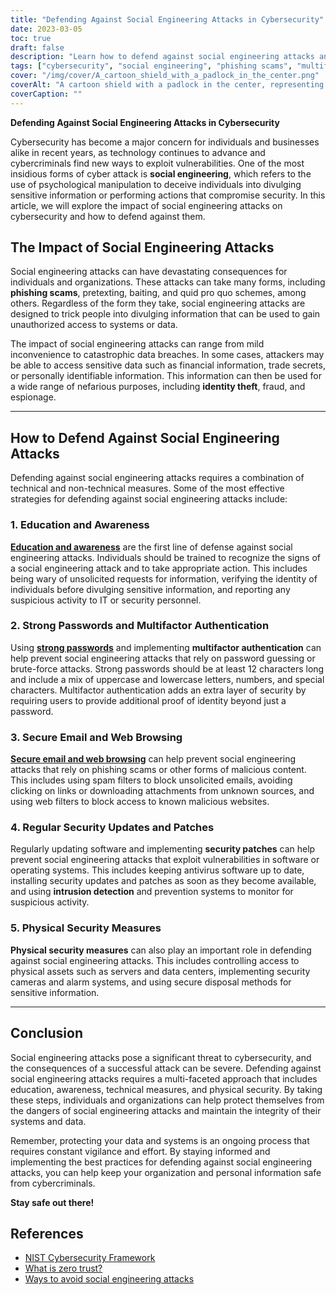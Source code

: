 ```yaml
---
title: "Defending Against Social Engineering Attacks in Cybersecurity"
date: 2023-03-05
toc: true
draft: false
description: "Learn how to defend against social engineering attacks and protect your data from cybercriminals in this informative article."
tags: ["cybersecurity", "social engineering", "phishing scams", "multifactor authentication", "security updates", "password security", "web security", "data breaches", "IT security", "identity theft", "fraud prevention", "espionage prevention", "technical security", "physical security", "information security", "cybercrime prevention", "intrusion detection", "security patches", "employee training", "data protection"]
cover: "/img/cover/A_cartoon_shield_with_a_padlock_in_the_center.png"
coverAlt: "A cartoon shield with a padlock in the center, representing the idea of defending against social engineering attacks in cybersecurity"
coverCaption: ""
---
```

**Defending Against Social Engineering Attacks in Cybersecurity**

Cybersecurity has become a major concern for individuals and businesses alike in recent years, as technology continues to advance and cybercriminals find new ways to exploit vulnerabilities. One of the most insidious forms of cyber attack is **social engineering**, which refers to the use of psychological manipulation to deceive individuals into divulging sensitive information or performing actions that compromise security. In this article, we will explore the impact of social engineering attacks on cybersecurity and how to defend against them.

## The Impact of Social Engineering Attacks

Social engineering attacks can have devastating consequences for individuals and organizations. These attacks can take many forms, including **phishing scams**, pretexting, baiting, and quid pro quo schemes, among others. Regardless of the form they take, social engineering attacks are designed to trick people into divulging information that can be used to gain unauthorized access to systems or data.

The impact of social engineering attacks can range from mild inconvenience to catastrophic data breaches. In some cases, attackers may be able to access sensitive data such as financial information, trade secrets, or personally identifiable information. This information can then be used for a wide range of nefarious purposes, including **identity theft**, fraud, and espionage.

______

## How to Defend Against Social Engineering Attacks

Defending against social engineering attacks requires a combination of technical and non-technical measures. Some of the most effective strategies for defending against social engineering attacks include:

### 1. Education and Awareness

[**Education and awareness**](https://simeononsecurity.ch/articles/how-to-build-and-manage-an-effective-cybersecurity-awareness-training-program/) are the first line of defense against social engineering attacks. Individuals should be trained to recognize the signs of a social engineering attack and to take appropriate action. This includes being wary of unsolicited requests for information, verifying the identity of individuals before divulging sensitive information, and reporting any suspicious activity to IT or security personnel.

### 2. Strong Passwords and Multifactor Authentication

Using [**strong passwords**](https://simeononsecurity.ch/articles/the-importance-of-password-security-and-best-practices/) and implementing **multifactor authentication** can help prevent social engineering attacks that rely on password guessing or brute-force attacks. Strong passwords should be at least 12 characters long and include a mix of uppercase and lowercase letters, numbers, and special characters. Multifactor authentication adds an extra layer of security by requiring users to provide additional proof of identity beyond just a password.

### 3. Secure Email and Web Browsing

[**Secure email and web browsing**](https://simeononsecurity.ch/recommendations/email) can help prevent social engineering attacks that rely on phishing scams or other forms of malicious content. This includes using spam filters to block unsolicited emails, avoiding clicking on links or downloading attachments from unknown sources, and using web filters to block access to known malicious websites.

### 4. Regular Security Updates and Patches

Regularly updating software and implementing **security patches** can help prevent social engineering attacks that exploit vulnerabilities in software or operating systems. This includes keeping antivirus software up to date, installing security updates and patches as soon as they become available, and using **intrusion detection** and prevention systems to monitor for suspicious activity.

### 5. Physical Security Measures

**Physical security measures** can also play an important role in defending against social engineering attacks. This includes controlling access to physical assets such as servers and data centers, implementing security cameras and alarm systems, and using secure disposal methods for sensitive information.

______

## Conclusion

Social engineering attacks pose a significant threat to cybersecurity, and the consequences of a successful attack can be severe. Defending against social engineering attacks requires a multi-faceted approach that includes education, awareness, technical measures, and physical security. By taking these steps, individuals and organizations can help protect themselves from the dangers of social engineering attacks and maintain the integrity of their systems and data.

Remember, protecting your data and systems is an ongoing process that requires constant vigilance and effort. By staying informed and implementing the best practices for defending against social engineering attacks, you can help keep your organization and personal information safe from cybercriminals.

**Stay safe out there!**

## References

- [NIST Cybersecurity Framework](https://www.nist.gov/cyberframework)
- [What is zero trust?](https://www.csoonline.com/article/3247848/what-is-zero-trust-a-model-for-more-effective-security.html)
- [Ways to avoid social engineering attacks](https://usa.kaspersky.com/resource-center/threats/how-to-avoid-social-engineering-attacks)

